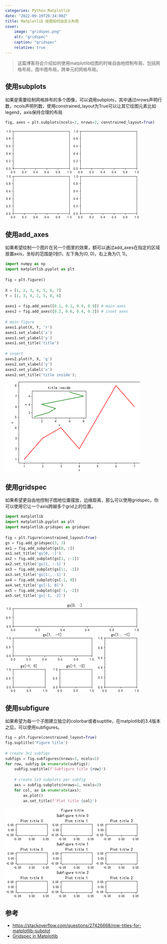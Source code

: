 ```yaml
---
categories: Python Matplotlib
date: "2022-09-19T20:34:00Z"
title: Matplotlib 绘图如何自定义布局
cover:
    image: "gridspec.png"
    alt: "gridspec"
    caption: "gridspec"
    relative: true
---
```


> 这篇博客将会介绍如何使用matplotlib绘图的时候自由地控制布局，包括网格布局，图中图布局，跨单元的网格布局。

## 使用subplots

如果是需要绘制网格排布的多个图像，可以调用subplots，其中通过nrows声明行数，ncols声明列数，使用constrained_layout为True可以让其它绘图元素比如legend，axis保持合理的布局

```python
fig, axes = plt.subplots(ncols=2, nrows=2, constrained_layout=True)
```

![img](subplots.png)

## 使用add_axes

如果希望绘制一个图片在另一个图里的效果，额可以通过add_axes在指定的区域放置axis，坐标的范围是0到1，左下角为(0, 0)，右上角为(1, 1)。

```python
import numpy as np
import matplotlib.pyplot as plt

fig = plt.figure()

X = [1, 2, 3, 4, 5, 6, 7]
Y = [1, 3, 4, 2, 5, 8, 6]

axes1 = fig.add_axes([0.1, 0.1, 0.9, 0.9]) # main axes
axes2 = fig.add_axes([0.2, 0.6, 0.4, 0.3]) # inset axes

# main figure
axes1.plot(X, Y, 'r')
axes1.set_xlabel('x')
axes1.set_ylabel('y')
axes1.set_title('title')

# insert
axes2.plot(Y, X, 'g')
axes2.set_xlabel('y')
axes2.set_ylabel('x')
axes2.set_title('title inside');
```

![img](add_axes.png)

## 使用gridspec

如果希望更自由地控制子图地位置摆放，边缘距离，那么可以使用gridspec。你可以使用它让一个axis跨越多个grid上的位置。

```python
import matplotlib
import matplotlib.pyplot as plt
import matplotlib.gridspec as gridspec

fig = plt.figure(constrained_layout=True)
gs = fig.add_gridspec(3, 3)
ax1 = fig.add_subplot(gs[0, :])
ax1.set_title('gs[0, :]')
ax2 = fig.add_subplot(gs[1, :-1])
ax2.set_title('gs[1, :-1]')
ax3 = fig.add_subplot(gs[1:, -1])
ax3.set_title('gs[1:, -1]')
ax4 = fig.add_subplot(gs[-1, 0])
ax4.set_title('gs[-1, 0]')
ax5 = fig.add_subplot(gs[-1, -2])
ax5.set_title('gs[-1, -2]')
```

![img](gridspec.png)

## 使用subfigure

如果希望为每一个子图建立独立的colorbar或者suptitle，在matplotlib的3.4版本之后，可以使用subfigures。

```python
fig = plt.figure(constrained_layout=True)
fig.suptitle('Figure title')

# create 3x1 subfigs
subfigs = fig.subfigures(nrows=3, ncols=1)
for row, subfig in enumerate(subfigs):
    subfig.suptitle(f'Subfigure title {row}')

    # create 1x3 subplots per subfig
    axs = subfig.subplots(nrows=1, ncols=3)
    for col, ax in enumerate(axs):
        ax.plot()
        ax.set_title(f'Plot title {col}')
```

![img](subfigures.png)

## 参考

* <https://stackoverflow.com/questions/27426668/row-titles-for-matplotlib-subplot>
* [Gridspec in Matplotlib](https://python-course.eu/numerical-programming/gridspec-in-matplotlib.php)